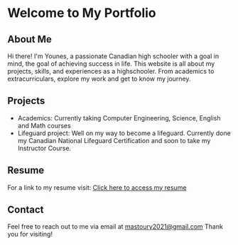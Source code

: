 # Welcome to My Portfolio

## About Me
Hi there! I'm Younes, a passionate Canadian high schooler with a goal in mind, the goal of achieving success in life.
This website is all about my projects, skills, and experiences as a highschooler. From academics to extracurriculars, explore my work and get to know my journey.

## Projects
- Academics: Currently taking Computer Engineering, Science, English and Math courses
- Lifeguard project: Well on my way to become a lifeguard. Currently done my Canadian National Lifeguard Certification and soon to take my Instructor Course.

## Resume
For a link to my resume visit: [Click here to access my resume](https://view.officeapps.live.com/op/view.aspx?src=https:%2F%2Fraw.githubusercontent.com%2FYounesMastour%2FYounesMastour.github.io%2Frefs%2Fheads%2Fmain%2FYounes%2520Resume.docx&wdOrigin=BROWSELINK)

## Contact
Feel free to reach out to me via email at [mastoury2021@gmail.com](mastoury2021@gmail.com)
Thank you for visiting!
